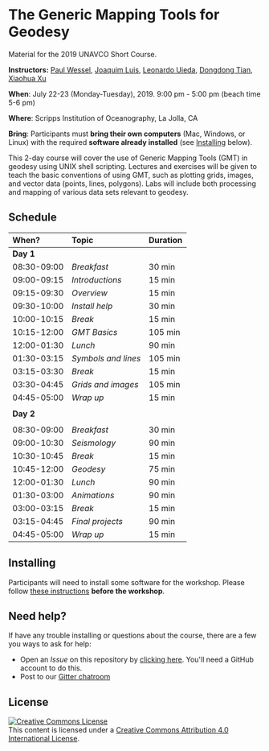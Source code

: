 # The Generic Mapping Tools for Geodesy

Material for the 2019 UNAVCO Short Course.

**Instructors:**
[Paul Wessel](http://www.soest.hawaii.edu/wessel/),
[Joaquim Luis](http://w3.ualg.pt/~jluis/),
[Leonardo Uieda](http://www.leouieda.com),
[Dongdong Tian](https://msu.edu/~tiandong/),
[Xiaohua Xu](https://www.researchgate.net/profile/Xiaohua_Xu7)

**When**:
July 22-23 (Monday-Tuesday), 2019. 9:00 pm - 5:00 pm (beach time 5-6 pm)

**Where**:
Scripps Institution of Oceanography, La Jolla, CA

**Bring**:
Participants must **bring their own computers** (Mac, Windows, or Linux) with the
required **software already installed** (see [Installing](#installing) below).

This 2-day course will cover the use of Generic Mapping Tools (GMT) in geodesy
using UNIX shell scripting. Lectures and exercises will be given to teach the
basic conventions of using GMT, such as plotting grids, images, and vector data
(points, lines, polygons). Labs will include both processing and mapping of
various data sets relevant to geodesy.

## Schedule

|  **When?**  | **Topic** | **Duration** |
|:------------|:----------|:-------------|
| **Day 1**   | | |
| 08:30-09:00 | *Breakfast*     | 30 min |
| 09:00-09:15 | *Introductions* | 15 min |
| 09:15-09:30 | *Overview*      | 15 min |
| 09:30-10:00 | *Install help*  | 30 min |
| 10:00-10:15 | *Break*         | 15 min |
| 10:15-12:00 | *GMT Basics*    | 105 min |
| 12:00-01:30 | *Lunch*      | 90 min |
| 01:30-03:15 | *Symbols and lines*      | 105 min |
| 03:15-03:30 | *Break*         | 15 min |
| 03:30-04:45 | *Grids and images*      | 105 min |
| 04:45-05:00 | *Wrap up*         | 15 min |
|  | |
| **Day 2** | | |
|  | | |
| 08:30-09:00 | *Breakfast*     | 30 min |
| 09:00-10:30 | *Seismology* | 90 min |
| 10:30-10:45 | *Break*      | 15 min |
| 10:45-12:00 | *Geodesy*  | 75 min |
| 12:00-01:30 | *Lunch*      | 90 min |
| 01:30-03:00 | *Animations*      | 90 min |
| 03:00-03:15 | *Break*         | 15 min |
| 03:15-04:45 | *Final projects*      | 90 min |
| 04:45-05:00 | *Wrap up*         | 15 min |

## Installing

Participants will need to install some software for the workshop.
Please follow
[these instructions](https://github.com/GenericMappingTools/2019-unavco-course/blob/master/INSTALL.md)
**before the workshop**.

## Need help?

If have any trouble installing or questions about the course, there are a few you ways
to ask for help:

* Open an *Issue* on this repository by
  [clicking here](https://github.com/GenericMappingTools/2019-unavco-course/issues/new).
  You'll need a GitHub account to do this.
* Post to our [Gitter chatroom](https://gitter.im/GenericMappingTools/2019-unavco-course)

## License

<a rel="license" href="http://creativecommons.org/licenses/by/4.0/"><img alt="Creative Commons License" style="border-width:0" src="https://i.creativecommons.org/l/by/4.0/88x31.png" /></a><br />This content is licensed under a
<a rel="license" href="http://creativecommons.org/licenses/by/4.0/">Creative Commons Attribution 4.0 International License</a>.

